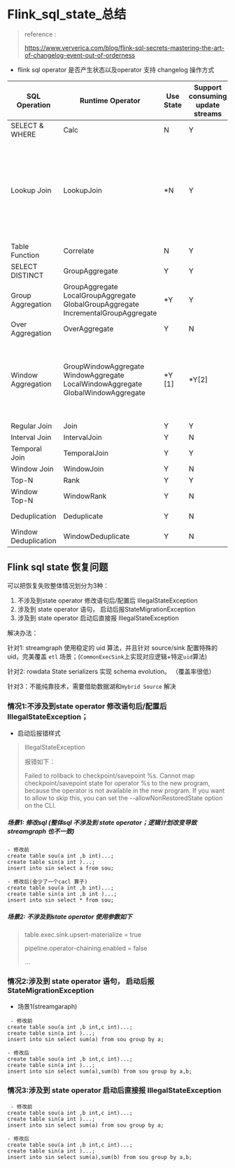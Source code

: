# Flink_sql_state_总结

>  reference :
>
> https://www.ververica.com/blog/flink-sql-secrets-mastering-the-art-of-changelog-event-out-of-orderness

- flink sql operator 是否产生状态以及operator 支持 changelog 操作方式


| SQL Operation        | Runtime Operator                                             | Use State | Support consuming update streams | Produce update streams | Comment                                                      |
| -------------------- | ------------------------------------------------------------ | --------- | -------------------------------- | ---------------------- | ------------------------------------------------------------ |
| SELECT & WHERE       | Calc                                                         | N         | Y                                | N                      | Stateless operator, pass-through input event type            |
| Lookup Join          | LookupJoin                                                   | *N        | Y                                | N                      | Stateless operator([except under try_resolve mode for NDU problem](https://nightlies.apache.org/flink/flink-docs-release-1.16/docs/dev/table/concepts/determinism/#33-how-to-eliminate-the-impact-of-non-deterministic-update-in-streaming)), pass-through input event type（16引入的特性；对于lookup join 来说支持了 changeling 流，并且delete update before 返回最后一次join的数据；16之前不支持） |
| Table Function       | Correlate                                                    | N         | Y                                | N                      | Stateless operator, pass-through input event type            |
| SELECT DISTINCT      | GroupAggregate                                               | Y         | Y                                | Y                      |                                                              |
| Group Aggregation    | GroupAggregate<br />LocalGroupAggregate<br />GlobalGroupAggregate<br />IncrementalGroupAggregate | *Y        | Y                                | Y                      | except LocalGroupAggregate                                   |
| Over Aggregation     | OverAggregate                                                | Y         | N                                | N                      |                                                              |
| Window Aggregation   | GroupWindowAggregate<br />WindowAggregate<br />LocalWindowAggregate<br />GlobalWindowAggregate | *Y [1]    | *Y[2]                            | *N [3]                 | [1] except LocalWindowAggregate[2] the legacy [GroupWindowAggregate](https://nightlies.apache.org/flink/flink-docs-release-1.16/docs/dev/table/sql/queries/window-agg/#group-window-aggregation) support consuming update, but the new [Window TVF Aggregation](https://nightlies.apache.org/flink/flink-docs-release-1.16/docs/dev/table/sql/queries/window-agg/#window-tvf-aggregation) doesn’t support[3] when enable early/late firing |
| Regular Join         | Join                                                         | Y         | Y                                | Y                      |                                                              |
| Interval Join        | IntervalJoin                                                 | Y         | N                                | N                      |                                                              |
| Temporal Join        | TemporalJoin                                                 | Y         | Y                                | N                      |                                                              |
| Window Join          | WindowJoin                                                   | Y         | N                                | N                      |                                                              |
| Top-N                | Rank                                                         | Y         | Y                                | Y                      |                                                              |
| Window Top-N         | WindowRank                                                   | Y         | N                                | N                      |                                                              |
| Deduplication        | Deduplicate                                                  | Y         | N                                | *Y                     | first row with proctime will not generate updates            |
| Window Deduplication | WindowDeduplicate                                            | Y         | N                                | N                      |                                                              |

## Flink sql state 恢复问题

可以把恢复失败整体情况划分为3种：

  1. 不涉及到state operator 修改语句后/配置后 IllegalStateException
  2. 涉及到 state operator 语句， 启动后报StateMigrationException 
  3. 涉及到 state operator 启动后直接报 IllegalStateException

解决办法：

针对1:  streamgraph 使用稳定的 uid 算法，并且针对 source/sink 配置特殊的uid，完美覆盖 `etl` 场景；(`CommonExecSink`上实现对应逻辑+特定`uid`算法)

针对2:  rowdata State serializers 实现 schema evolution。 （覆盖率很低）

针对3：不能纯靠技术，需要借助数据湖和`Hybrid Source` 解决

### 情况1:不涉及到state operator 修改语句后/配置后 IllegalStateException；

- 启动后报错样式

> IllegalStateException
>
> 报错如下：
>
> Failed to rollback to checkpoint/savepoint %s. Cannot map checkpoint/savepoint state for operator %s to the new program, because the operator is not available in the new program. If you want to allow to skip this, you can set the --allowNonRestoredState option on the CLI.

##### 场景1: 修改sql (整体sql 不涉及到 state operator；逻辑计划改变导致 streamgraph 也不一致)

```
- 修改前
create table sou(a int ,b int)...;
create table sin(a int )...;
insert into sin select a from sou;

- 修改后(会少了一个cacl 算子)
create table sou(a int ,b int)...;
create table sin(a int ,b int )...;
insert into sin select * from sou;
```

##### 场景2: 不涉及到state operator 使用参数如下

> table.exec.sink.upsert-materialize = true
>
> pipeline.operator-chaining.enabled = false
>
> ...

### 情况2:涉及到 state operator 语句， 启动后报StateMigrationException 

- 场景1(streamgaraph)

```
 - 修改前
create table sou(a int ,b int,c int)...;
create table sin(a int )...;
insert into sin select sum(a) from sou group by a;

- 修改后
create table sou(a int ,b int,c int)...;
create table sin(a int )...;
insert into sin select sum(a),sum(b) from sou group by a,b;
```

### 情况3:涉及到 state operator 启动后直接报 IllegalStateException

```
 - 修改前
create table sou(a int ,b int,c int)...;
create table sin(a int )...;
insert into sin select sum(a) from sou group by a;

- 修改后
create table sou(a int ,b int,c int)...;
create table sin(a int )...;
insert into sin select sum(a),sum(b) from sou group by a,b;
```

